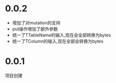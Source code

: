 # 0.0.2

+ 增加了对mutation的支持
+ put操作增加了额外参数
+ 统一了TTableName的输入,现在会全部转换为bytes
+ 统一了TColumn的输入,现在全部会转换为bytes

# 0.0.1

项目创建